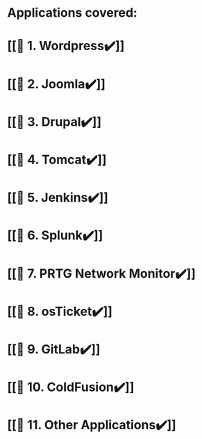 # Applications covered:
# [[🔵 1. Wordpress✔️]]
# [[🔵 2.  Joomla✔️]]
# [[🔵 3. Drupal✔️]]
# [[🔵 4. Tomcat✔️]]
# [[🔵 5. Jenkins✔️]]
# [[🔵 6. Splunk✔️]]
# [[🔵 7. PRTG Network Monitor✔️]]
# [[🔵 8. osTicket✔️]]
# [[🔵 9. GitLab✔️]]
# [[🔵 10. ColdFusion✔️]]
# [[🔵 11. Other Applications✔️]]